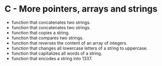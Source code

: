 # C - More pointers, arrays and strings
* function that concatenates two strings.
* function that concatenates two strings.
* function that copies a string.
* function that compares two strings.
* function that reverses the content of an array of integers.
* function that changes all lowercase letters of a string to uppercase.
* function that capitalizes all words of a string.
* function that encodes a string into 1337.
